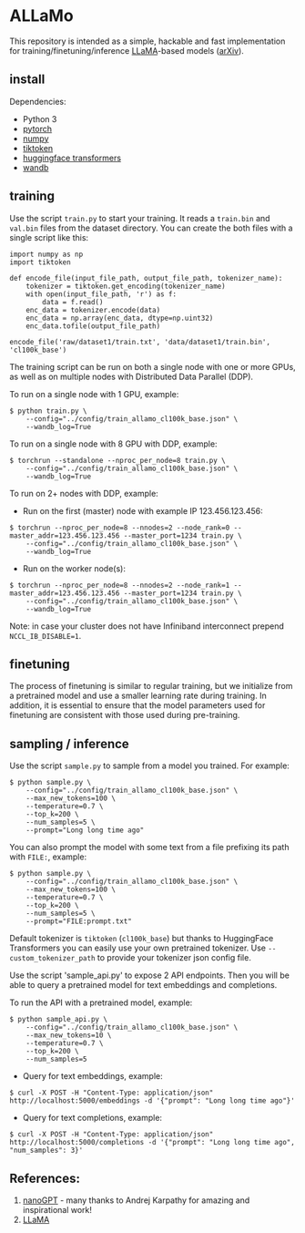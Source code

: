 # ALLaMo

This repository is intended as a simple, hackable and fast implementation for training/finetuning/inference [LLaMA](https://ai.facebook.com/blog/large-language-model-llama-meta-ai/)-based models ([arXiv](https://arxiv.org/abs/2302.13971v1)).

## install

Dependencies:

- Python 3
- [pytorch](https://pytorch.org)
- [numpy](https://numpy.org/install/)
- [tiktoken](https://github.com/openai/tiktoken)
- [huggingface transformers](https://huggingface.co/docs/transformers/installation)
- [wandb](https://wandb.ai/)

## training

Use the script `train.py` to start your training. It reads a `train.bin` and `val.bin` files from the dataset directory. You can create the both files with a single script like this:

```
import numpy as np
import tiktoken

def encode_file(input_file_path, output_file_path, tokenizer_name):
    tokenizer = tiktoken.get_encoding(tokenizer_name)
    with open(input_file_path, 'r') as f:
        data = f.read()
    enc_data = tokenizer.encode(data)
    enc_data = np.array(enc_data, dtype=np.uint32)
    enc_data.tofile(output_file_path)
    
encode_file('raw/dataset1/train.txt', 'data/dataset1/train.bin', 'cl100k_base')  
```

The training script can be run on both a single node with one or more GPUs, as well as on multiple nodes with Distributed Data Parallel (DDP).

To run on a single node with 1 GPU, example:

```
$ python train.py \
    --config="../config/train_allamo_cl100k_base.json" \
    --wandb_log=True
```

To run on a single node with 8 GPU with DDP, example:

```
$ torchrun --standalone --nproc_per_node=8 train.py \
    --config="../config/train_allamo_cl100k_base.json" \
    --wandb_log=True
```

To run on 2+ nodes with DDP, example:
- Run on the first (master) node with example IP 123.456.123.456:

```
$ torchrun --nproc_per_node=8 --nnodes=2 --node_rank=0 --master_addr=123.456.123.456 --master_port=1234 train.py \
    --config="../config/train_allamo_cl100k_base.json" \
    --wandb_log=True
```

- Run on the worker node(s):

```
$ torchrun --nproc_per_node=8 --nnodes=2 --node_rank=1 --master_addr=123.456.123.456 --master_port=1234 train.py \
    --config="../config/train_allamo_cl100k_base.json" \
    --wandb_log=True
```

Note: in case your cluster does not have Infiniband interconnect prepend `NCCL_IB_DISABLE=1`.

## finetuning

The process of finetuning is similar to regular training, but we initialize from a pretrained model and use a smaller learning rate during training. In addition, it is essential to ensure that the model parameters used for finetuning are consistent with those used during pre-training.

## sampling / inference

Use the script `sample.py` to sample from a model you trained. For example:

```
$ python sample.py \
    --config="../config/train_allamo_cl100k_base.json" \
    --max_new_tokens=100 \
    --temperature=0.7 \
    --top_k=200 \
    --num_samples=5 \
    --prompt="Long long time ago"
```

You can also prompt the model with some text from a file prefixing its path with `FILE:`, example:

```
$ python sample.py \
    --config="../config/train_allamo_cl100k_base.json" \
    --max_new_tokens=100 \
    --temperature=0.7 \
    --top_k=200 \
    --num_samples=5 \
    --prompt="FILE:prompt.txt"
```

Default tokenizer is `tiktoken` (`cl100k_base`) but thanks to HuggingFace Transformers you can easily use your own pretrained tokenizer. Use `--custom_tokenizer_path`  to provide your tokenizer json config file.

Use the script 'sample_api.py' to expose 2 API endpoints. Then you will be able to query a pretrained model for text embeddings and completions. 

To run the API with a pretrained model, example:

```
$ python sample_api.py \
    --config="../config/train_allamo_cl100k_base.json" \
    --max_new_tokens=10 \
    --temperature=0.7 \
    --top_k=200 \
    --num_samples=5
```

- Query for text embeddings, example:

```
$ curl -X POST -H "Content-Type: application/json" http://localhost:5000/embeddings -d '{"prompt": "Long long time ago"}'
```

- Query for text completions, example:

```
$ curl -X POST -H "Content-Type: application/json" http://localhost:5000/completions -d '{"prompt": "Long long time ago", "num_samples": 3}'
```

## References:

1. [nanoGPT](https://github.com/karpathy/nanoGPT) - many thanks to Andrej Karpathy for amazing and inspirational work!
2. [LLaMA](https://github.com/facebookresearch/llama)

